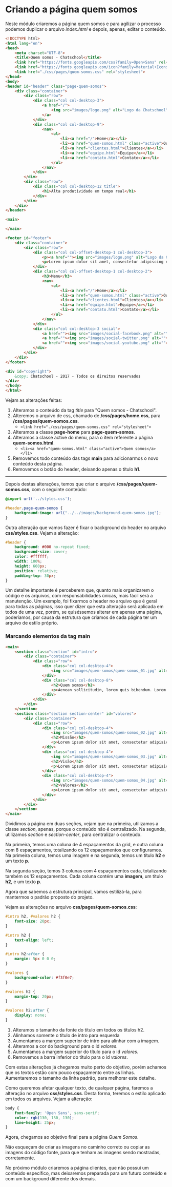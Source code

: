 # Criando a página quem somos

Neste módulo criaremos a página quem somos e para agilizar o processo podemos duplicar o arquivo *index.html* e depois, apenas, editar o conteúdo.

```html
<!DOCTYPE html>
<html lang="en">
<head>
    <meta charset="UTF-8">
    <title>Quem somos - Chatschool</title>
    <link href="https://fonts.googleapis.com/css?family=Open+Sans" rel="stylesheet">
    <link href="https://fonts.googleapis.com/icon?family=Material+Icons" rel="stylesheet">
    <link href="./css/pages/quem-somos.css" rel="stylesheet">
</head>
<body>
<header id="header" class="page-quem-somos">
    <div class="container">
        <div class="row">
            <div class="col col-desktop-3">
                <a href="/">
                    <img src="images/logo.png" alt="Logo da Chatschool">
                </a>
            </div>
            <div class="col col-desktop-9">
                <nav>
                    <ul>
                        <li><a href="/">Home</a></li>
                        <li><a href="quem-somos.html" class="active">Quem somos</a></li>
                        <li><a href="clientes.html">Clientes</a></li>
                        <li><a href="equipe.html">Equipe</a></li>
                        <li><a href="contato.html">Contato</a></li>
                    </ul>
                </nav>
            </div>
        </div>
        <div class="row">
            <div class="col col-desktop-12 title">
                <h1>Alta produtividade em tempo real</h1>
            </div>
        </div>
    </div>
</header>

<main>

</main>

<footer id="footer">
    <div class="container">
        <div class="row">
            <div class="col col-offset-desktop-1 col-desktop-3">
                <p><a href=""><img src="images/logo.png" alt="Logo da Chatschool"></a></p>
                <p>Lorem ipsum dolor sit amet, consectetur adipiscing elit. Ut fringilla mollis erat, vitae pulvinar nisi laoreet eget. Curabitur at arcu mi. Cras vitae pharetra mi. Vestibulum ante ipsum primis in faucibus orci luctus et ultrices posuere cubilia Curae; Sed id felis leo. Maecenas est est, vulputate at congue non, pulvinar eu arcu.</p>
            </div>
            <div class="col col-offset-desktop-1 col-desktop-2">
                <h3>Menu</h3>
                <nav>
                    <ul>
                        <li><a href="/">Home</a></li>
                        <li><a href="quem-somos.html" class="active">Quem somos</a></li>
                        <li><a href="clientes.html">Clientes</a></li>
                        <li><a href="equipe.html">Equipe</a></li>
                        <li><a href="contato.html">Contato</a></li>
                    </ul>
                </nav>
            </div>
            <div class="col col-desktop-3 social">
                <a href=""><img src="images/social-facebook.png" alt=""></a>
                <a href=""><img src="images/social-twitter.png" alt=""></a>
                <a href=""><img src="images/social-youtube.png" alt=""></a>
            </div>
        </div>
    </div>
</footer>

<div id="copyright">
    &copy; Chatschool - 2017 - Todos os direitos reservados
</div>
</body>
</html>
```

Vejam as alterações feitas:

1. Alteramos o conteúdo da tag *title* para "Quem somos - Chatschool".
2. Alteremos o arquivo de css, chamado de **/css/pages/home.css**, para **/css/pages/quem-somos.css**.
	* `<link href="./css/pages/quem-somos.css" rel="stylesheet">`
3. Alteramos a classe **page-home** para **page-quem-somos**.
4. Alteramos a classe active do menu, para o item referente a página **quem-somos.html**.
	* `<li><a href="quem-somos.html" class="active">Quem somos</a></li>`
5. Removemos todo conteúdo das tags **main** para adicionarmos o novo conteúdo desta página.
6. Removemos o botão do header, deixando apenas o título **h1**.

***

Depois destas alterações, temos que criar o arquivo **/css/pages/quem-somos.css**, com o seguinte conteúdo:

```css
@import url('../styles.css');

#header.page-quem-somos {
    background-image: url("../../images/background-quem-somos.jpg");
}
```

Outra alteração que vamos fazer é fixar o background do header no arquivo **css/styles.css**. Vejam a alteração:

```css
#header {
    background: #000 no-repeat fixed;
    background-size: cover;
    color: #ffffff;
    width: 100%;
    height: 660px;
    position: relative;
    padding-top: 30px;
}
```

Um detalhe importante é perceberem que, quanto mais organizarem o código e os arquivos, com responsabilidades únicas, mais fácil será a manutenção. Um exemplo, foi fixarmos o header no arquivo que é geral para todas as páginas, isso quer dizer que esta alteração será aplicada em todos de uma vez, porém, se quiséssemos alterar em apenas uma página, poderíamos, por causa da estrutura que criamos de cada página ter um arquivo de estilo próprio.

### Marcando elementos da tag main

```html
<main>
    <section class="section" id="intro">
        <div class="container">
            <div class="row">
                <div class="col col-desktop-4">
                    <img src="images/quem-somos/quem-somos_01.jpg" alt="">
                </div>
                <div class="col col-desktop-8">
                    <h2>Quem somos</h2>
                    <p>Aenean sollicitudin, lorem quis bibendum. Lorem Ipsum. Proin gravida nibh vel velit auctor aliquet. Aenean sollicitudin, lorem quis bibendum auctor Lorem Ipsum. Proin gravida nibh vel velit auctor aliquet. Aenean sollicitudin, lorem quis bibendum auctor. Aenean sollicitudin, lorem quis bibendum. Lorem Ipsum. Proin gravida nibh vel velit auctor aliquet. Aenean sollicitudin, lorem quis bibendum auctor Lorem Ipsum. Proin gravida nibh vel velit auctor aliquet. Aenean sollicitudin, lorem quis bibendum auctor. Aenean sollicitudin, lorem quis bibendum. Lorem Ipsum. Proin gravida nibh vel velit auctor aliquet. Aenean sollicitudin, lorem quis bibendum auctor Lorem Ipsum.</p>
                </div>
            </div>
        </div>
    </section>
    <section class="section section-center" id="valores">
        <div class="container">
            <div class="row">
                <div class="col col-desktop-4">
                    <img src="images/quem-somos/quem-somos_02.jpg" alt="">
                    <h2>Missão</h2>
                    <p>Lorem ipsum dolor sit amet, consectetur adipisicing. Ut enim ad minim, nostrud exercitation ullamco laboris nisi ut aliquip ex commodo.</p>
                </div>
                <div class="col col-desktop-4">
                    <img src="images/quem-somos/quem-somos_03.jpg" alt="">
                    <h2>Visão</h2>
                    <p>Lorem ipsum dolor sit amet, consectetur adipisicing. Ut enim ad minim, nostrud exercitation ullamco laboris nisi ut aliquip ex commodo.</p>
                </div>
                <div class="col col-desktop-4">
                    <img src="images/quem-somos/quem-somos_04.jpg" alt="">
                    <h2>Valores</h2>
                    <p>Lorem ipsum dolor sit amet, consectetur adipisicing. Ut enim ad minim, nostrud exercitation ullamco laboris nisi ut aliquip ex commodo.</p>
                </div>
            </div>
        </div>
    </section>
</main>
```

Dividimos a página em duas seções, vejam que na primeira, utilizamos a classe *section*, apenas, porque o conteúdo não é centralizado. Na segunda, utilizamos *section* e *section-center*, para centralizar o conteúdo.

Na primeira, temos uma coluna de 4 espaçamentos da grid, e outra coluna com 8 espaçamentos, totalizando os 12 espaçamentos que configuramos. Na primeira coluna, temos uma imagem e na segunda, temos um título **h2** e um texto **p**.

Na segunda seção, temos 3 colunas com 4 espaçamentos cada, totalizando também os 12 espaçamentos. Cada coluna contém uma **imagem**, um título **h2**, e um texto **p**.

Agora que sabemos a estrutura principal, vamos estilizá-la, para mantermos o padrão proposto do projeto.

Vejam as alterações no arquivo **css/pages/quem-somos.css**:

```css
#intro h2, #valores h2 {
    font-size: 20px;
}

#intro h2 {
    text-align: left;
}

#intro h2:after {
    margin: 5px 0 0 0;
}

#valores {
    background-color: #f3f0e7;
}

#valores h2 {
    margin-top: 20px;
}

#valores h2:after {
    display: none;
}
```

1. Alteramos o tamanho da fonte do título em todos os títulos h2.
2. Alinhamos somente o título de intro para esquerda
3. Aumentamos a margem superior de intro para alinhar com a imagem.
4. Alteramos a cor do background para o id *valores*.
5. Aumentamos a margem superior do título para o id *valores*.
6. Removemos a barra inferior do título para o id *valores*.

Com estas alterações já chegamos muito perto do objetivo, porém achamos que os textos estão com pouco espaçamento entre as linhas. Aumentaremos o tamanho da linha padrão, para melhorar este detalhe.

Como queremos afetar qualquer texto, de qualquer página, faremos a alteração no arquivo **css/styles.css**. Desta forma, teremos o estilo aplicado em todos os arquivos. Vejam a alteração:

```css
body {
    font-family: 'Open Sans', sans-serif;
    color: rgb(130, 130, 130);
    line-height: 25px;
}
```

Agora, chegamos ao objetivo final para a página *Quem Somos*.

Não esqueçam de criar as imagens no caminho correto ou copiar as imagens do código fonte, para que tenham as imagens sendo mostradas, corretamente.

No próximo módulo criaremos a página clientes, que não possui um conteúdo específico, mas deixaremos preparada para um futuro conteúdo e com um background diferente dos demais.